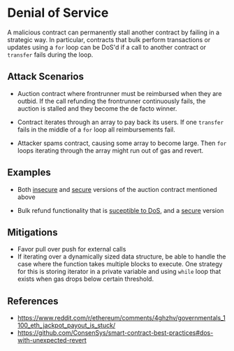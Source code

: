 # Denial of Service

A malicious contract can permanently stall another contract by failing
in a strategic way. In particular, contracts that bulk perform transactions or updates using
a `for` loop can be DoS'd if a call to another contract or `transfer` fails during the loop. 

## Attack Scenarios

- Auction contract where frontrunner must be reimbursed when they are outbid. If the call refunding
the frontrunner continuously fails, the auction is stalled and they become the de facto winner.

- Contract iterates through an array to pay back its users. If one `transfer` fails in the middle of a `for` loop
all reimbursements fail.

- Attacker spams contract, causing some array to become large. Then `for` loops iterating through the array 
might run out of gas and revert.

## Examples

- Both [insecure](auction.sol#L4) and [secure](auction.sol#L26) versions of the auction contract mentioned above

- Bulk refund functionality that is [suceptible to DoS](list_dos.sol#L3), and a [secure](list_dos.sol#L29) version

## Mitigations

- Favor pull over push for external calls
- If iterating over a dynamically sized data structure, be able to handle the case where the function
takes multiple blocks to execute. One strategy for this is storing iterator in a private variable and
using `while` loop that exists when gas drops below certain threshold.

## References

- https://www.reddit.com/r/ethereum/comments/4ghzhv/governmentals_1100_eth_jackpot_payout_is_stuck/
- https://github.com/ConsenSys/smart-contract-best-practices#dos-with-unexpected-revert
